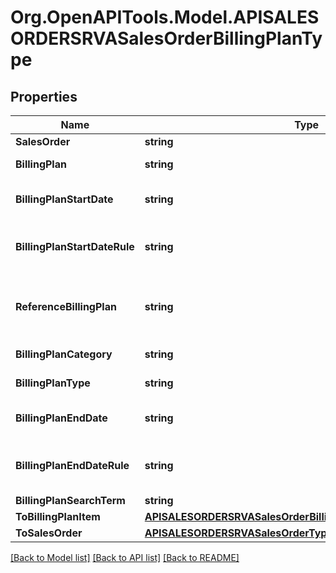 # Org.OpenAPITools.Model.APISALESORDERSRVASalesOrderBillingPlanType

## Properties

Name | Type | Description | Notes
------------ | ------------- | ------------- | -------------
**SalesOrder** | **string** |  | [optional] 
**BillingPlan** | **string** | Billing/Invoicing Plan Number | [optional] 
**BillingPlanStartDate** | **string** | Start Date of Billing/Invoicing Plan | [optional] 
**BillingPlanStartDateRule** | **string** | Rule for Origin of Start Date of Billing/Invoicing Plan | [optional] 
**ReferenceBillingPlan** | **string** | Reference Billing Plan Number / Invoicing Plan Number | [optional] 
**BillingPlanCategory** | **string** | Billing plan category | [optional] 
**BillingPlanType** | **string** | Billing/Invoicing Plan Type | [optional] 
**BillingPlanEndDate** | **string** | End Date of Billing/Invoicing Plan | [optional] 
**BillingPlanEndDateRule** | **string** | Rule for Origin of End Date for Billing/Invoicing Plan | [optional] 
**BillingPlanSearchTerm** | **string** | Sort Field | [optional] 
**ToBillingPlanItem** | [**APISALESORDERSRVASalesOrderBillingPlanTypeToBillingPlanItem**](APISALESORDERSRVASalesOrderBillingPlanTypeToBillingPlanItem.md) |  | [optional] 
**ToSalesOrder** | [**APISALESORDERSRVASalesOrderType**](APISALESORDERSRVASalesOrderType.md) |  | [optional] 

[[Back to Model list]](../README.md#documentation-for-models) [[Back to API list]](../README.md#documentation-for-api-endpoints) [[Back to README]](../README.md)

